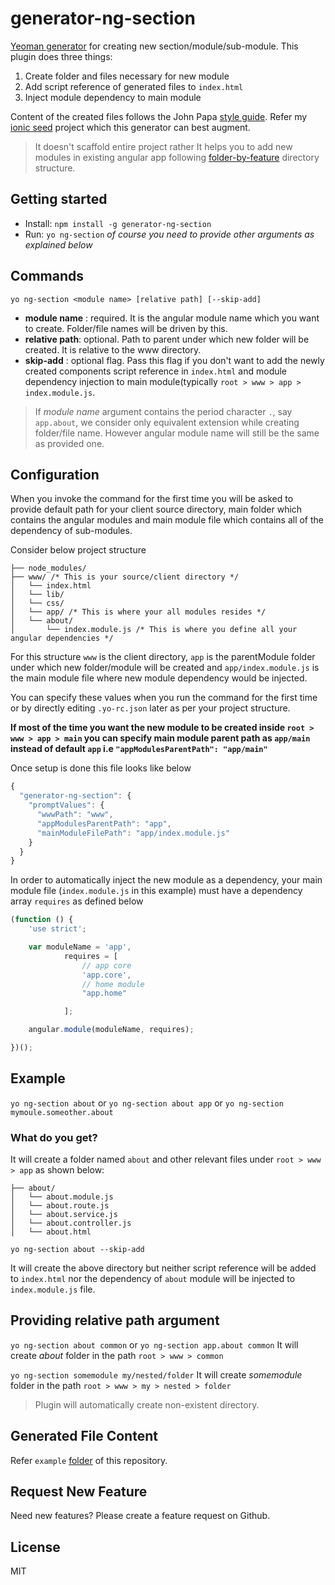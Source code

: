 # generator-ng-section

[Yeoman generator](http://yeoman.io/generators/) for creating new section/module/sub-module. This plugin does three things:

1. Create folder and files necessary for new module
2. Add script reference of generated files to `index.html`
3. Inject module dependency to main module

Content of the created files follows the John Papa [style guide](https://github.com/johnpapa/angular-styleguide/blob/master/a1/README.md). Refer my [ionic seed](https://github.com/amiteshhh/ionicseed) project which this generator can best augment.

> It doesn't scaffold entire project rather It helps you to add new modules in existing angular app following [folder-by-feature](https://github.com/johnpapa/angular-styleguide/blob/master/a1/README.md#folders-by-feature-structure) directory structure.

## Getting started

- Install: `npm install -g generator-ng-section`
- Run: `yo ng-section` _of course you need to provide other arguments as explained below_


## Commands

`yo ng-section <module name> [relative path] [--skip-add]`
* __module name__ : required. It is the angular module name which you want to create. Folder/file names will be driven by this.
* __relative path__: optional. Path to parent under which new folder will be created. It is relative to the www directory.
* __skip-add__ : optional flag. Pass this flag if you don't want to add the newly created components script reference in `index.html` and module dependency injection to main module(typically `root > www > app > index.module.js`.

> If _module name_ argument contains the period character `.`, say `app.about`, we consider only equivalent extension while creating folder/file name.
  However angular module name will still be the same as provided one.


## Configuration

When you invoke the command for the first time you will be asked to provide default path for your client source directory, main folder which contains the angular modules and main module file which contains all of the dependency of sub-modules.

Consider below project structure

```
├── node_modules/
├── www/ /* This is your source/client directory */
│   └── index.html
│   └── lib/
│   └── css/
│   └── app/ /* This is where your all modules resides */
│   └── about/
│       └── index.module.js /* This is where you define all your angular dependencies */

```
For this structure `www` is the client directory, `app` is the parentModule folder under which new folder/module will be created and `app/index.module.js` is the main module file where new module dependency would be injected.

You can specify these values when you run the command for the first time or by directly editing `.yo-rc.json` later as per your project structure. 

**If most of the time you want the new module to be created inside `root > www > app > main` you can specify main module parent path as `app/main` instead of default `app` i.e `"appModulesParentPath": "app/main"`**

Once setup is done this file looks like below

```js
{
  "generator-ng-section": {
    "promptValues": {
      "wwwPath": "www",
      "appModulesParentPath": "app",
      "mainModuleFilePath": "app/index.module.js"
    }
  }
}
```


In order to automatically inject the new module as a dependency, your main module file (`index.module.js` in this example) must have a dependency array `requires` as defined below

```js
(function () {
    'use strict';

    var moduleName = 'app',
            requires = [                                
                // app core
                'app.core',
                // home module
                "app.home"

            ];

    angular.module(moduleName, requires);

})();

```


## Example
 `yo ng-section about` or `yo ng-section about app` or `yo ng-section mymoule.someother.about`

### What do you get?

It will create a folder named `about` and other relevant files under `root > www > app` as shown below:

```
├── about/
│   └── about.module.js
│   └── about.route.js
│   └── about.service.js
│   └── about.controller.js
│   └── about.html

```
`yo ng-section about --skip-add`

It will create the above directory but neither script reference will be added to `index.html` nor the dependency of `about` module will be injected to `index.module.js` file.

## Providing relative path argument

`yo ng-section about common` or `yo ng-section app.about common`
It will create _about_ folder in the path `root > www > common`

`yo ng-section somemodule my/nested/folder`
It will create _somemodule_ folder in the path `root > www > my > nested > folder`

>Plugin will automatically create non-existent directory.


## Generated File Content
Refer `example` [folder](https://github.com/amiteshhh/generator-ng-section/tree/master/example) of this repository.

## Request New Feature
Need new features? Please create a feature request on Github.

## License

MIT
